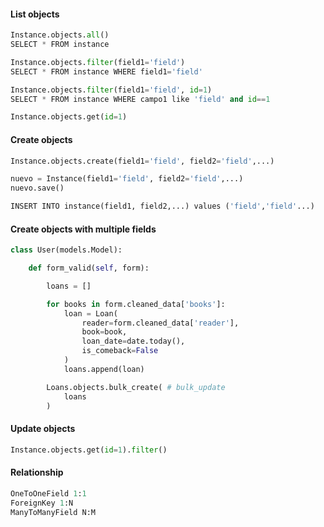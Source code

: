 
#### **List objects**
```python
Instance.objects.all()
SELECT * FROM instance

Instance.objects.filter(field1='field')
SELECT * FROM instance WHERE field1='field'

Instance.objects.filter(field1='field', id=1)
SELECT * FROM instance WHERE campo1 like 'field' and id==1

Instance.objects.get(id=1)
```

#### **Create objects**
```python
Instance.objects.create(field1='field', field2='field',...)

nuevo = Instance(field1='field', field2='field',...) 
nuevo.save()

INSERT INTO instance(field1, field2,...) values ('field','field'...)
```

#### **Create objects with multiple fields**
```python
class User(models.Model):

	def form_valid(self, form):

		loans = []

		for books in form.cleaned_data['books']:
			loan = Loan(
				reader=form.cleaned_data['reader'],
				book=book,
				loan_date=date.today(),
				is_comeback=False
			)
			loans.append(loan)

		Loans.objects.bulk_create( # bulk_update
			loans
		)
```

#### **Update objects**
```python
Instance.objects.get(id=1).filter()
```

#### **Relationship**
```python
OneToOneField 1:1
ForeignKey 1:N
ManyToManyField N:M
``` 

